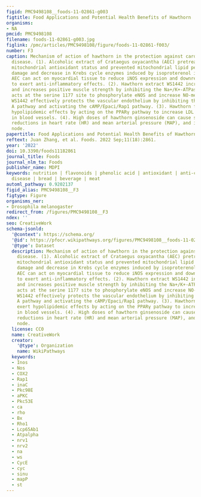 ```yaml
---
figid: PMC9498108__foods-11-02861-g003
figtitle: Food Applications and Potential Health Benefits of Hawthorn
organisms:
- NA
pmcid: PMC9498108
filename: foods-11-02861-g003.jpg
figlink: /pmc/articles/PMC9498108/figure/foods-11-02861-f003/
number: F3
caption: Mechanism of action of hawthorn in the protection against cardiovascular
  disease. (1). Alcoholic extract of Crataegus oxyacantha (AEC) pretreatment maintained
  mitochondrial antioxidant status and prevented mitochondrial lipid per-oxidative
  damage and decrease in Krebs cycle enzymes induced by isoproterenol in rat heart.;
  AEC can act on myocardial tissue to reduce iNOS expression and downregulate COX-2
  to exert anti-inflammatory effects. (2). Hawthorn extract WS1442 increases contractility
  and increases positive muscle strength by inhibiting the Na+/K+-ATPase pump; WS1442
  acts at the serine 1177 site to phosphorylate eNOS and increase NO-mediated vasodilatation;
  WS1442 effectively protects the vascular endothelium by inhibiting the Ca/PKC/Rho
  A pathway and activating the cAMP/Epaci/Rap1 pathway. (3). Hawthorn flavonoids exert
  hypolipidemic effects by acting on the PPARγ pathway to increase LDL expression
  in blood vessels. (4). High doses of hawthorn ginsenoside can cause significant
  reductions in heart rate (HR) and mean arterial pressure (MAP), and induce sinus
  node.
papertitle: Food Applications and Potential Health Benefits of Hawthorn.
reftext: Juan Zhang, et al. Foods. 2022 Sep;11(18):2861.
year: '2022'
doi: 10.3390/foods11182861
journal_title: Foods
journal_nlm_ta: Foods
publisher_name: MDPI
keywords: nutrition | flavonoids | phenolic acid | antioxidant | anti-cardiovascular
  disease | bread | beverage | meat
automl_pathway: 0.9202137
figid_alias: PMC9498108__F3
figtype: Figure
organisms_ner:
- Drosophila melanogaster
redirect_from: /figures/PMC9498108__F3
ndex: ''
seo: CreativeWork
schema-jsonld:
  '@context': https://schema.org/
  '@id': https://pfocr.wikipathways.org/figures/PMC9498108__foods-11-02861-g003.html
  '@type': Dataset
  description: Mechanism of action of hawthorn in the protection against cardiovascular
    disease. (1). Alcoholic extract of Crataegus oxyacantha (AEC) pretreatment maintained
    mitochondrial antioxidant status and prevented mitochondrial lipid per-oxidative
    damage and decrease in Krebs cycle enzymes induced by isoproterenol in rat heart.;
    AEC can act on myocardial tissue to reduce iNOS expression and downregulate COX-2
    to exert anti-inflammatory effects. (2). Hawthorn extract WS1442 increases contractility
    and increases positive muscle strength by inhibiting the Na+/K+-ATPase pump; WS1442
    acts at the serine 1177 site to phosphorylate eNOS and increase NO-mediated vasodilatation;
    WS1442 effectively protects the vascular endothelium by inhibiting the Ca/PKC/Rho
    A pathway and activating the cAMP/Epaci/Rap1 pathway. (3). Hawthorn flavonoids
    exert hypolipidemic effects by acting on the PPARγ pathway to increase LDL expression
    in blood vessels. (4). High doses of hawthorn ginsenoside can cause significant
    reductions in heart rate (HR) and mean arterial pressure (MAP), and induce sinus
    node.
  license: CC0
  name: CreativeWork
  creator:
    '@type': Organization
    name: WikiPathways
  keywords:
  - Inos
  - Nos
  - COX2
  - Rap1
  - inaC
  - Pkc98E
  - aPKC
  - Pkc53E
  - ca
  - rho
  - Bx
  - Rho1
  - Lcp65Ab1
  - Atpalpha
  - nrv1
  - nrv2
  - na
  - ws
  - CycE
  - cyc
  - sinu
  - mapP
  - st
---
```

